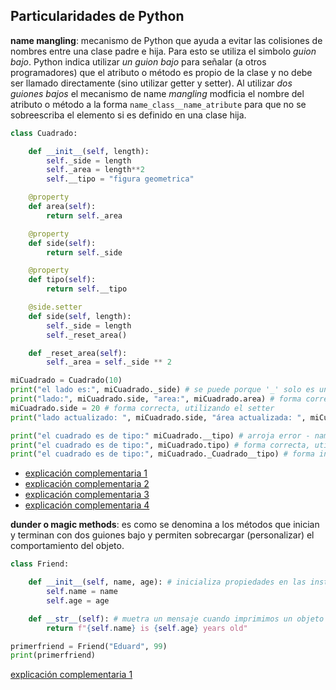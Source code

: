 ## Particularidades de Python 

**name mangling**: mecanismo de Python que ayuda a evitar las colisiones de nombres entre una clase padre e hija. Para esto se utiliza el simbolo *guion bajo*. Python indica utilizar *un guion bajo* para señalar (a otros programadores) que el atributo o método es propio de la clase y no debe ser llamado directamente (sino utilizar getter y setter). Al utilizar  *dos guiones bajos* el mecanismo de name *mangling* modficia el nombre del atributo o método a la forma `name_class__name_atribute` para que no se sobreescriba el elemento si es definido en una clase hija.

```python
class Cuadrado:

    def __init__(self, length):
        self._side = length
        self._area = length**2
        self.__tipo = "figura geometrica"

    @property
    def area(self):
        return self._area

    @property
    def side(self):
        return self._side

    @property
    def tipo(self):
        return self.__tipo

    @side.setter
    def side(self, length):
        self._side = length
        self._reset_area()

    def _reset_area(self):
        self._area = self._side ** 2

miCuadrado = Cuadrado(10)
print("el lado es:", miCuadrado._side) # se puede porque '_' solo es una buena práctica mencionada en la PEP8
print("lado:", miCuadrado.side, "area:", miCuadrado.area) # forma correcta, utilizando getter
miCuadrado.side = 20 # forma correcta, utilizando el setter
print("lado actualizado: ", miCuadrado.side, "área actualizada: ", miCuadrado.area)

print("el cuadrado es de tipo:" miCuadrado.__tipo) # arroja error - name mangling modifico el nombre de la propiedad
print("el cuadrado es de tipo:", miCuadrado.tipo) # forma correcta, utilizando el getter
print("el cuadrado es de tipo:", miCuadrado._Cuadrado__tipo) # forma incorrecta, utilizando el nuevo nombre producido por el name mangling
```

- [explicación complementaria 1](https://www.youtube.com/watch?v=ALZmCy2u0jQ)
- [explicación complementaria 2](https://www.geeksforgeeks.org/name-mangling-in-python/)
- [explicación complementaria 3](https://medium.com/analytics-vidhya/python-name-mangling-and-how-to-use-underscores-e67b529f744f)
- [explicación complementaria 4](https://pythones.net/propiedades-en-python-oop/)

**dunder o magic methods**: es como se denomina a los métodos que inician y terminan con dos guiones bajo y permiten sobrecargar (personalizar) el comportamiento del objeto.

```python
class Friend:

    def __init__(self, name, age): # inicializa propiedades en las instancias de la clase
        self.name = name
        self.age = age

    def __str__(self): # muetra un mensaje cuando imprimimos un objeto de la clase de forma directa
        return f"{self.name} is {self.age} years old"

primerfriend = Friend("Eduard", 99)
print(primerfriend)
```

[explicación complementaria 1](https://www.geeksforgeeks.org/dunder-magic-methods-python/)

